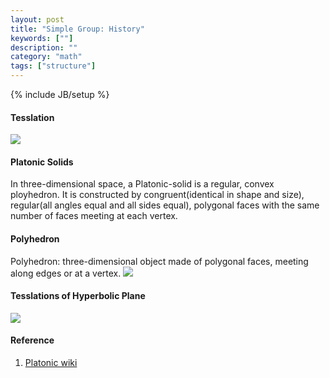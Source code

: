 ```yaml
---
layout: post
title: "Simple Group: History"
keywords: [""]
description: ""
category: "math"
tags: ["structure"]
---
```

{% include JB/setup %}

#### Tesslation

<img src="{{IMAGE_PATH}}/math-structure-simple-group-triangle.png">

#### Platonic Solids
In three-dimensional space, a Platonic-solid is a regular, convex ployhedron. It
is constructed by congruent(identical in shape and size), regular(all angles 
equal and all sides equal), polygonal faces with the same number of
faces meeting at each vertex.

#### Polyhedron
Polyhedron: three-dimensional object made of polygonal faces, meeting along
edges or at a vertex.
<img src="{{IMAGE_PATH}}/math-structure-simple-group-platonic.png">

#### Tesslations of Hyperbolic Plane

<img src="{{IMAGE_PATH}}/math-structure-simple-group-hyperbolic-plane.png">

#### Reference
1. [Platonic wiki](https://en.wikipedia.org/wiki/Platonic_solid)
